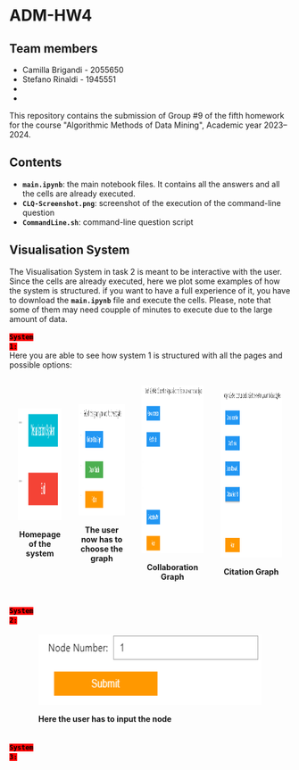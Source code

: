 # ADM-HW4

## Team members
* Camilla Brigandi - 2055650
* Stefano Rinaldi - 1945551
* 
*


This repository contains the submission of Group #9 of the fifth homework for the course "Algorithmic Methods of Data Mining", Academic year 2023–2024.

## Contents

* __`main.ipynb`__: the main notebook files. It contains all the answers and all the cells are already executed.
* __`CLQ-Screenshot.png`__: screenshot of the execution of the command-line question
* __`CommandLine.sh`__: command-line question script

## Visualisation System

The Visualisation System in task 2 is meant to be interactive with the user. Since the cells are already executed, here we plot some examples of how the system is structured. if you want to have a full experience of it, you have to download the __`main.ipynb`__ file and execute the cells. Please, note that some of them may need coupple of minutes to execute due to the large amount of data.


<code style="background:red;color:black">**System 1:**</code> <br>
Here you are able to see how system 1 is structured with all the pages and possible options:

<div style="display: flex; flex-direction: row; justify-content: space-around; align-items: center;">

  <div style="text-align: center; margin: 15px;">
    <img src="images/home.png" width="250" height="200" alt="Home Image">
    <p><strong>Homepage of the system</strong></p>
  </div>

  <div style="text-align: center; margin: 15px;">
    <img src="images/graphs.png" width="250" height="200" alt="Graphs Image">
    <p><strong>The user now has to choose the graph</strong></p>
  </div>

  <div style="text-align: center; margin: 15px;">
    <img src="images/collaboration_graph.png" width="350" height="300" alt="Collaboration Graph Image">
    <p><strong>Collaboration Graph</strong></p>
  </div>

  <div style="text-align: center; margin: 15px;">
    <img src="images/Citation_graph.png" width="350" height="300" alt="Citation Graph Image">
    <p><strong>Citation Graph</strong></p>
  </div>

</div>


<code style="background:red;color:black">**System 2:**</code> <br>

<div style="display: flex; justify-content: center;">
    <div style="margin: 5px; text-align: left;">
        <img src="images/submit.png" width="400" height="125" alt="Image Alt Text">
        <p><strong>Here the user has to input the node</strong></p>
    </div>
</div>


<code style="background:red;color:black">**System 3:**</code> <br>
